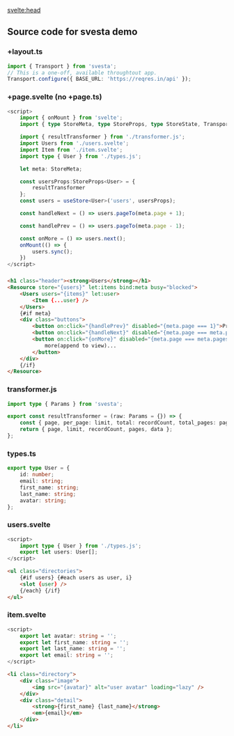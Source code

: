 <script>
	import Demo from './demo.svelte';
</script>

<svelte:head>

<title>Svesta Demo</title>
<meta property="og:type" content="svesta demo" />
<meta property="og:title" content="Svesta demo" />
</svelte:head>

<Demo />

## Source code for svesta demo

### +layout.ts

```ts
import { Transport } from 'svesta';
// This is a one-off, available throughtout app.
Transport.configure({ BASE_URL: 'https://reqres.in/api' });
```

### +page.svelte (no +page.ts)

```ts
<script>
	import { onMount } from 'svelte';
	import { type StoreMeta, type StoreProps, type StoreState, Transport, useStore, Resource } from 'svesta';

	import { resultTransformer } from './transformer.js';
	import Users from './users.svelte';
	import Item from './item.svelte';
	import type { User } from './types.js';

	let meta: StoreMeta;

    const usersProps:StoreProps<User> = {
		resultTransformer
	};
	const users = useStore<User>('users', usersProps);

	const handleNext = () => users.pageTo(meta.page + 1);

	const handlePrev = () => users.pageTo(meta.page - 1);

	const onMore = () => users.next();
	onMount(() => {
		users.sync();
	})
</script>
```

###

```html
<h1 class="header"><strong>Users</strong></h1>
<Resource store="{users}" let:items bind:meta busy="blocked">
	<Users users="{items}" let:user>
		<Item {...user} />
	</Users>
	{#if meta}
	<div class="buttons">
		<button on:click="{handlePrev}" disabled="{meta.page === 1}">Previous page</button>
		<button on:click="{handleNext}" disabled="{meta.page === meta.pages}">Next page</button>
		<button on:click="{onMore}" disabled="{meta.page === meta.pages}">
			more(append to view)...
		</button>
	</div>
	{/if}
</Resource>
```

### transformer.js

```ts
import type { Params } from 'svesta';

export const resultTransformer = (raw: Params = {}) => {
	const { page, per_page: limit, total: recordCount, total_pages: pages, data } = raw;
	return { page, limit, recordCount, pages, data };
};
```

### types.ts

```ts
export type User = {
	id: number;
	email: string;
	first_name: string;
	last_name: string;
	avatar: string;
};
```

### users.svelte

```ts
<script>
	import type { User } from './types.js';
	export let users: User[];
</script>
```

```html
<ul class="directories">
	{#if users} {#each users as user, i}
	<slot {user} />
	{/each} {/if}
</ul>
```

### item.svelte

```ts
<script>
	export let avatar: string = '';
	export let first_name: string = '';
	export let last_name: string = '';
	export let email: string = '';
</script>
```

```html
<li class="directory">
	<div class="image">
		<img src="{avatar}" alt="user avatar" loading="lazy" />
	</div>
	<div class="detail">
		<strong>{first_name} {last_name}</strong>
		<em>{email}</em>
	</div>
</li>
```
